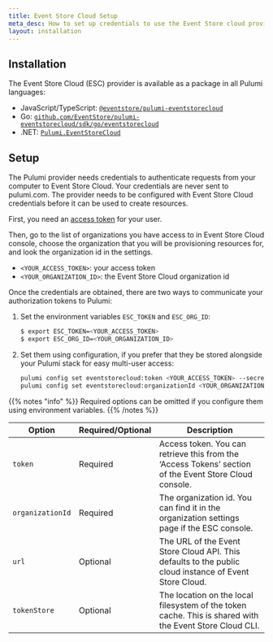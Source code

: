 ```yaml
---
title: Event Store Cloud Setup
meta_desc: How to set up credentials to use the Event Store cloud provider for Pulumi.
layout: installation
---
```


## Installation

The Event Store Cloud (ESC) provider is available as a package in all Pulumi languages:

* JavaScript/TypeScript: [`@eventstore/pulumi-eventstorecloud`](https://www.npmjs.com/package/@eventstore/pulumi-eventstorecloud)
* Go: [`github.com/EventStore/pulumi-eventstorecloud/sdk/go/eventstorecloud`](https://github.com/EventStore/pulumi-eventstorecloud)
* .NET: [`Pulumi.EventStoreCloud`](https://www.nuget.org/packages/Pulumi.EventStoreCloud)

## Setup

The Pulumi provider needs credentials to authenticate requests from your computer to Event Store Cloud. Your credentials are never sent
to pulumi.com. The provider needs to be configured with Event Store Cloud credentials before it can be used to create resources.

First, you need an [access token](https://console.eventstore.cloud/authentication-tokens) for your user.

Then, go to the list of organizations you have access to in Event Store Cloud console, choose the organization that you will be provisioning resources for, and look the organization id in the settings.

* `<YOUR_ACCESS_TOKEN>`: your access token
* `<YOUR_ORGANIZATION_ID>`: the Event Store Cloud organization id

Once the credentials are obtained, there are two ways to communicate your authorization tokens to Pulumi:

1. Set the environment variables `ESC_TOKEN` and `ESC_ORG_ID`:

    ```bash
    $ export ESC_TOKEN=<YOUR_ACCESS_TOKEN>
    $ export ESC_ORG_ID=<YOUR_ORGANIZATION_ID>
    ```

2. Set them using configuration, if you prefer that they be stored alongside your Pulumi stack for easy multi-user access:

    ```bash
    pulumi config set eventstorecloud:token <YOUR_ACCESS_TOKEN> --secret
    pulumi config set eventstorecloud:organizationId <YOUR_ORGANIZATION_ID> --secret
    ```

{{% notes "info" %}}
Required options can be omitted if you configure them using environment variables. 
{{% /notes %}}

| Option           | Required/Optional | Description                                                                                             |
|------------------|-------------------|---------------------------------------------------------------------------------------------------------|
| `token`          | Required          | Access token. You can retrieve this from the ‘Access Tokens’ section of the Event Store Cloud console.  |
| `organizationId` | Required          | The organization id. You can find it in the organization settings page if the ESC console.              |
| `url`            | Optional          | The URL of the Event Store Cloud API. This defaults to the public cloud instance of Event Store Cloud.  |
| `tokenStore`     | Optional          | The location on the local filesystem of the token cache. This is shared with the Event Store Cloud CLI. |
